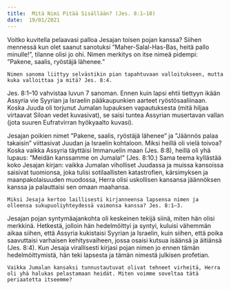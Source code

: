 ```yaml
---
title:  Mitä Nimi Pitää Sisällään? (Jes. 8:1–10)
date:  19/01/2021
---
```


Voitko kuvitella pelaavasi palloa Jesajan toisen pojan kanssa? Siihen mennessä kun olet saanut sanotuksi ”Maher-Salal-Has-Bas, heitä pallo minulle!”, tilanne olisi jo ohi. Nimen merkitys on itse nimeä pidempi: ”Pakene, saalis, ryöstäjä lähenee.”

`Nimen sanoma liittyy selvästikin pian tapahtuvaan valloitukseen, mutta kuka valloittaa ja mitä? Jes. 8:4.`

Jes. 8:1–10 vahvistaa luvun 7 sanoman. Ennen kuin lapsi ehtii tiettyyn ikään Assyria vie Syyrian ja Israelin pääkaupunkien aarteet ryöstösaaliinaan. Koska Juuda oli torjunut Jumalan lupauksen vapautuksesta (mitä hiljaa virtaavat Siloan vedet kuvasivat), se saisi tuntea Assyrian musertavan vallan (jota suuren Eufratvirran hyökyaalto kuvasi).

Jesajan poikien nimet ”Pakene, saalis, ryöstäjä lähenee” ja ”Jäännös palaa takaisin” viittasivat Juudan ja Israelin kohtaloon. Miksi heillä oli vielä toivoa? Koska vaikka Assyria täyttäisi Immanuelin maan (Jes. 8:8), heillä oli yhä lupaus: ”Meidän kanssamme on Jumala!” (Jes. 8:10.) Sama teema kyllästää koko Jesajan kirjan: vaikka Jumalan viholliset Juudassa ja muissa kansoissa saisivat tuomionsa, joka tulisi sotilaallisten katastrofien, kärsimyksen ja maanpakolaisuuden muodossa, Herra olisi uskollisen kansansa jäännöksen kanssa ja palauttaisi sen omaan maahansa.

`Miksi Jesaja kertoo laillisesti kirjanneensa lapsensa nimen ja olleensa sukupuoliyhteydessä vaimonsa kanssa? Jes. 8:1–3.`

Jesajan pojan syntymäajankohta oli keskeinen tekijä siinä, miten hän olisi merkkinä. Hetkestä, jolloin hän hedelmöittyi ja syntyi, kuluisi vähemmän aikaa siihen, että Assyria kukistaisi Syyrian ja Israelin, kuin siihen, että poika saavuttaisi varhaisen kehitysvaiheen, jossa osaisi kutsua isäänsä ja äitiänsä (Jes. 8:4). Kun Jesaja virallisesti kirjasi pojan nimen jo ennen tämän hedelmöittymistä, hän teki lapsesta ja tämän nimestä julkisen profetian.

`Vaikka Jumalan kansaksi tunnustautuvat olivat tehneet virheitä, Herra oli yhä halukas pelastamaan heidät. Miten voimme soveltaa tätä periaatetta itseemme?`